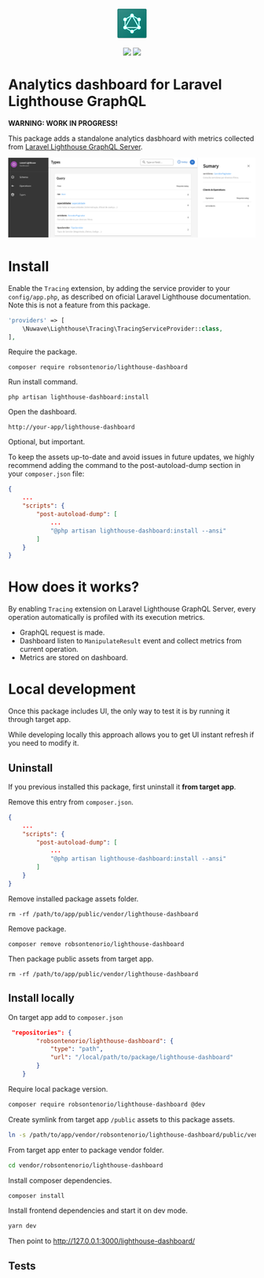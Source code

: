 <p align="center">
  <img src="dashboard.png">  
</p>
<p align="center">
    <img src="https://img.shields.io/packagist/v/robsontenorio/lighthouse-dashboard.svg" />
    <img src="https://img.shields.io/packagist/dt/robsontenorio/lighthouse-dashboard.svg" />
</p>

# Analytics dashboard for Laravel Lighthouse GraphQL

**WARNING: WORK IN PROGRESS!**

This package adds a standalone analytics dasbhoard with metrics collected from  [Laravel Lighthouse GraphQL Server](https://lighthouse-php.com/).

<kbd>
    <img src="readme.png">
</kbd>

# Install 

Enable the `Tracing` extension, by adding the service provider to your `config/app.php`, as described on oficial Laravel Lighthouse documentation. Note this is not a feature from this package.

```php
'providers' => [
    \Nuwave\Lighthouse\Tracing\TracingServiceProvider::class,
],
```

Require the package.

```
composer require robsontenorio/lighthouse-dashboard
```

Run install command.

```
php artisan lighthouse-dashboard:install
```

Open the dashboard.

```
http://your-app/lighthouse-dashboard
```

Optional, but important.

To keep the assets up-to-date and avoid issues in future updates, we highly recommend adding the command to the post-autoload-dump section in your `composer.json` file:

```json
{
    ...
    "scripts": {
        "post-autoload-dump": [
            ...
            "@php artisan lighthouse-dashboard:install --ansi"
        ]
    }
}
```

# How does it works?

By enabling `Tracing` extension on Laravel Lighthouse GraphQL Server, every operation automatically is profiled with its execution metrics.

- GraphQL request is made.
- Dashboard listen to `ManipulateResult` event and collect metrics from current operation.
- Metrics are stored on dashboard.


# Local development

Once this package includes UI, the only way to test it is by running it through target app.

While developing locally this approach allows you to get UI instant refresh if you need to modify it.

## Uninstall  

If you previous installed this package, first uninstall it **from target app**.

Remove this entry from `composer.json`.

```json
{
    ...
    "scripts": {
        "post-autoload-dump": [
            ...
            "@php artisan lighthouse-dashboard:install --ansi"
        ]
    }
}
```

Remove installed package assets folder.

```
rm -rf /path/to/app/public/vendor/lighthouse-dashboard
```

Remove package.

```
composer remove robsontenorio/lighthouse-dashboard
```

Then package public assets from target app.

```
rm -rf /path/to/app/public/vendor/lighthouse-dashboard
```

## Install locally

On target app add to `composer.json`

```json
 "repositories": {
        "robsontenorio/lighthouse-dashboard": {
            "type": "path",
            "url": "/local/path/to/package/lighthouse-dashboard"
        }
    }
```

Require local package version.

```sh
composer require robsontenorio/lighthouse-dashboard @dev
```

Create symlink from target app `/public` assets to this package assets.

```sh
ln -s /path/to/app/vendor/robsontenorio/lighthouse-dashboard/public/vendor /path/to/app/public/vendor
```

From target app enter to package vendor folder.

```sh
cd vendor/robsontenorio/lighthouse-dashboard
```

Install composer dependencies.

```sh
composer install
```

Install frontend dependencies and start it on dev mode.

```sh
yarn dev
```

Then point to http://127.0.0.1:3000/lighthouse-dashboard/

## Tests